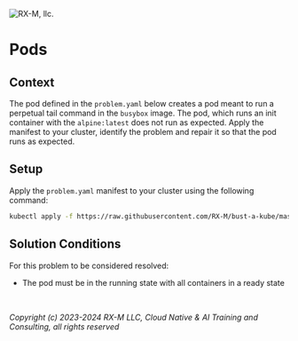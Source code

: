 ![RX-M, llc.](https://rx-m.com/rxm-cnc.svg)

# Pods


## Context

The pod defined in the `problem.yaml` below creates a pod meant to run a perpetual tail command in the `busybox` image.
The pod, which runs an init container with the `alpine:latest` does not run as expected. Apply the manifest to your cluster,
identify the problem and repair it so that the pod runs as expected.


## Setup

Apply the `problem.yaml` manifest to your cluster using the following command:

```bash
kubectl apply -f https://raw.githubusercontent.com/RX-M/bust-a-kube/master/workload/workload-pod-not-running/problem.yaml
```


## Solution Conditions

For this problem to be considered resolved:

- The pod must be in the running state with all containers in a ready state

<br>

_Copyright (c) 2023-2024 RX-M LLC, Cloud Native & AI Training and Consulting, all rights reserved_